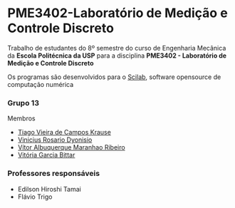 # PME3402-Laboratório de Medição e Controle Discreto

Trabalho de estudantes do 8º semestre do curso de Engenharia Mecânica da __Escola Politécnica da USP__ para a disciplina __PME3402 - Laboratório de Medição e Controle Discreto__

Os programas são desenvolvidos para o [Scilab](https://www.scilab.org/), software opensource de computação numérica

### Grupo 13
Membros 
- [Tiago Vieira de Campos Krause](https://github.com/tiagokrause)
- [Vinicius Rosario Dyonisio](https://github.com/Vidyonisio)
- [Vítor Albuquerque Maranhao Ribeiro](https://github.com/vitoramr)
- [Vitória Garcia Bittar](https://github.com/vgbittar)

### Professores responsáveis
- Edilson Hiroshi Tamai
- Flávio Trigo
